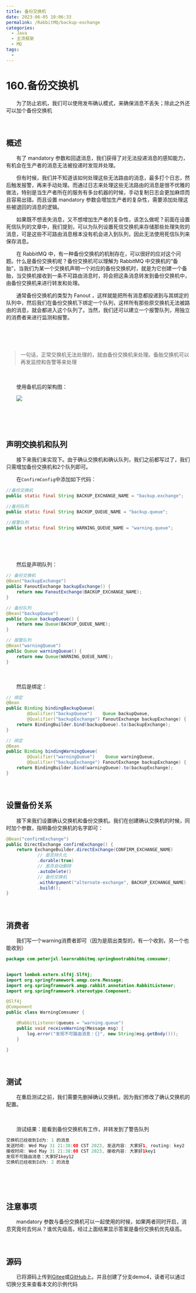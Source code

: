 ```yaml
---
title: 备份交换机
date: 2023-06-05 10:06:33
permalink: /RabbitMQ/backup-exchange
categories:
  - Java
  - 主流框架
  - MQ
tags:
  - 
---
```

# 160.备份交换机

　　为了防止宕机，我们可以使用发布确认模式，来确保消息不丢失；除此之外还可以加个备份交换机
<!-- more -->
　　‍

## 概述

　　有了 mandatory 参数和回退消息，我们获得了对无法投递消息的感知能力，有机会在生产者的消息无法被投递时发现并处理。

　　但有时候，我们并不知道该如何处理这些无法路由的消息，最多打个日志，然后触发报警，再来手动处理。而通过日志来处理这些无法路由的消息是很不优雅的做法，特别是当生产者所在的服务有多台机器的时候，手动复制日志会更加麻烦而且容易出错。而且设置 mandatory 参数会增加生产者的复杂性，需要添加处理这些被退回的消息的逻辑。

　　如果既不想丢失消息，又不想增加生产者的复杂性，该怎么做呢？前面在设置死信队列的文章中，我们提到，可以为队列设置死信交换机来存储那些处理失败的消息，可是这些不可路由消息根本没有机会进入到队列，因此无法使用死信队列来保存消息。

　　在 RabbitMQ 中，有一种备份交换机的机制存在，可以很好的应对这个问题。什么是备份交换机呢？备份交换机可以理解为 RabbitMQ 中交换机的“备胎”，当我们为某一个交换机声明一个对应的备份交换机时，就是为它创建一个备胎，当交换机接收到一条不可路由消息时，将会把这条消息转发到备份交换机中，由备份交换机来进行转发和处理。

　　通常备份交换机的类型为 Fanout ，这样就能把所有消息都投递到与其绑定的队列中，然后我们在备份交换机下绑定一个队列，这样所有那些原交换机无法被路由的消息，就会都进入这个队列了。当然，我们还可以建立一个报警队列，用独立的消费者来进行监测和报警。

　　‍

　　‍

> 一句话，正常交换机无法处理的，就由备份交换机来处理。备胎交换机可以再发监控和告警等来处理

　　‍

　　使用备机后的架构图：

　　![](https://image.peterjxl.com/blog/image-20230531205959-y1m3db0.png)

　　‍

　　‍

## 声明交换机和队列

　　接下来我们来实现下。由于确认交换机和确认队列，我们之前都写过了，我们只需增加备份交换机和2个队列即可。

　　在`ConfirmConfig`中添加如下代码：

```java
//备份交换机
public static final String BACKUP_EXCHANGE_NAME = "backup.exchange";

//备份队列
public static final String BACKUP_QUEUE_NAME = "backup.queue";

//报警队列
public static final String WARNING_QUEUE_NAME = "warning.queue";
```

　　‍

　　‍

　　然后是声明队列：

```java
// 备份交换机
@Bean("backupExchange")
public FanoutExchange backupExchange() {
    return new FanoutExchange(BACKUP_EXCHANGE_NAME);
}

// 备份队列
@Bean("backupQueue")
public Queue backupQueue() {
    return new Queue(BACKUP_QUEUE_NAME);
}

// 报警队列
@Bean("warningQueue")
public Queue warningQueue() {
    return new Queue(WARNING_QUEUE_NAME);
}
```

　　‍

　　然后是绑定：

```java
// 绑定
@Bean
public Binding bindingBackupQueue(
        @Qualifier("backupQueue")    Queue backupQueue,
        @Qualifier("backupExchange") FanoutExchange backupExchange) {
    return BindingBuilder.bind(backupQueue).to(backupExchange);
}

// 绑定
@Bean
public Binding bindingWarningQueue(
        @Qualifier("warningQueue")    Queue warningQueue,
        @Qualifier("backupExchange") FanoutExchange backupExchange) {
    return BindingBuilder.bind(warningQueue).to(backupExchange);
}
```

　　‍

## 设置备份关系

　　接下来我们设置确认交换机和备份交换机。我们在创建确认交换机的时候，同时加个参数，指明备份交换机的名字即可：

```java
@Bean("confirmExchange")
public DirectExchange confirmExchange() {
    return ExchangeBuilder.directExchange(CONFIRM_EXCHANGE_NAME)
            // 是否持久化
            .durable(true)
            // 是否自动删除
            .autoDelete()
            // 备份交换机
            .withArgument("alternate-exchange", BACKUP_EXCHANGE_NAME)
            .build();
}
```

　　‍

## 消费者

　　我们写一个warning消费者即可（因为是扇出类型的，有一个收到，另一个也能收到）

```java
package com.peterjxl.learnrabbitmq.springbootrabbitmq.comsumer;


import lombok.extern.slf4j.Slf4j;
import org.springframework.amqp.core.Message;
import org.springframework.amqp.rabbit.annotation.RabbitListener;
import org.springframework.stereotype.Component;

@Slf4j
@Component
public class WarningComsumer {

    @RabbitListener(queues = "warning.queue")
    public void receiveWarning(Message msg) {
        log.error("发现不可路由消息：{}", new String(msg.getBody()));
    }

}

```

　　‍

## 测试

　　在重启测试之前，我们需要先删掉确认交换机，因为我们修改了确认交换机的配置。

　　‍

　　测试结果：能看到备份交换机有工作，并转发到了警告队列

```java
交换机已经收到Id为: 1 的消息
发送时间: Wed May 31 21:38:08 CST 2023, 发送内容: 大家好1, routing: key2
接收时间: Wed May 31 21:38:08 CST 2023, 接收内容: 大家好1key1
发现不可路由消息：大家好1key12
交换机已经收到Id为: 2 的消息
```

　　‍

　　‍

## 注意事项

　　mandatory 参数与备份交换机可以一起使用的时候，如果两者同时开启，消息究竟何去何从？谁优先级高，经过上面结果显示答案是备份交换机优先级高。

　　‍

## 源码

　　已将源码上传到[Gitee](https://gitee.com/peterjxl/springboot-rabbitmq)或[GitHub](https://github.com/Peter-JXL/springboot-rabbitmq)上。并且创建了分支demo4，读者可以通过切换分支来查看本文的示例代码
